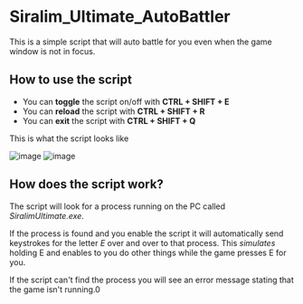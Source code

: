 # Siralim_Ultimate_AutoBattler
This is a simple script that will auto battle for you even when the game window is not in focus.

## How to use the script
- You can **toggle** the script on/off with **CTRL + SHIFT + E**
- You can **reload** the script with **CTRL + SHIFT + R**
- You can **exit** the script with **CTRL + SHIFT + Q**

This is what the script looks like

![image](https://github.com/user-attachments/assets/e88d76b9-6128-4953-9ee1-0a9338b07adc)
![image](https://github.com/user-attachments/assets/24b32111-8094-4faa-8c50-0eea2503227c)


## How does the script work?
The script will look for a process running on the PC called *SiralimUltimate.exe*.

If the process is found and you enable the script it will automatically send keystrokes for the letter *E* over and over to that process. This *simulates* holding E and enables to you do other things while the game presses E for you.

If the script can't find the process you will see an error message stating that the game isn't running.0
